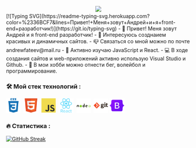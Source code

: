 <div id="header" align="center">
  <img src="https://media.giphy.com/media/M9gbBd9nbDrOTu1Mqx/giphy.gif" width="100"/>

</div>
[![Typing SVG](https://readme-typing-svg.herokuapp.com?color=%2336BCF7&lines=Привет!+Меня+зовут+Андрей+и+я+front-end+разработчик!)](https://git.io/typing-svg)
- 👋 Привет! Меня зовут Андрей и я front-end разработчик!
- 👀 Интересуюсь созднаием красивых и динамичных сайтов. 
- 📪 Связаться со мной можно по почте andrewfateev@mail.ru
- 🌱 Активно изучаю JavaScript и React.
- 💻 В ходе создания сайтов и web-приложений активно использую Visual Studio и Github.
- 💞️ В мои хобби можно отнести бег, волейбол и программирование.

### :hammer_and_wrench: Мой стек технологий :

  <div>
  <img src="https://github.com/devicons/devicon/blob/master/icons/css3/css3-plain-wordmark.svg"  title="CSS3" alt="CSS" width="40" height="40"/>&nbsp;
  <img src="https://github.com/devicons/devicon/blob/master/icons/html5/html5-original.svg" title="HTML5" alt="HTML" width="40" height="40"/>&nbsp;
  <img src="https://github.com/devicons/devicon/blob/master/icons/javascript/javascript-original.svg" title="JavaScript" alt="JavaScript" width="40" height="40"/>&nbsp;
  <img src="https://github.com/devicons/devicon/blob/master/icons/react/react-original-wordmark.svg" title="React" alt="React" width="40" height="40"/>&nbsp;
  <img src="https://github.com/devicons/devicon/blob/master/icons/nodejs/nodejs-original-wordmark.svg" title="NodeJS" alt="NodeJS" width="40" height="40"/>&nbsp;
  <img src="https://github.com/devicons/devicon/blob/master/icons/git/git-original-wordmark.svg" title="Git" **alt="Git" width="40" height="40"/>
  <img src="https://github.com/devicons/devicon/blob/master/icons/bootstrap/bootstrap-original.svg" title="Bootstrap" **alt="Bootstrap" width="40" height="40"/>
</div>

### :fire: Статистика :
[![GitHub Streak](http://github-readme-streak-stats.herokuapp.com?user=AndrewFlow&theme=dark&hide_border=true&date_format=M%20j%5B%2C%20Y%5D&ring=00650B&fire=DD4D03&background=DD272700&currStreakLabel=0ADD48&sideLabels=00650B)](https://git.io/streak-stats)
